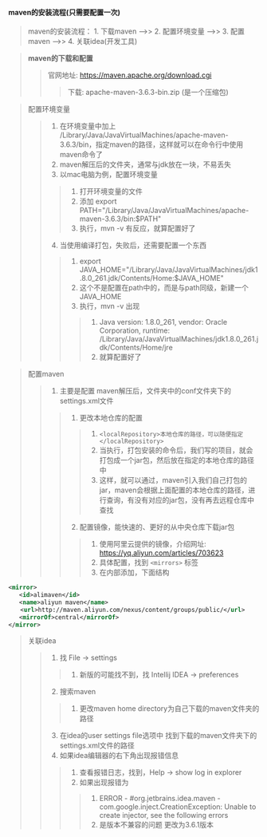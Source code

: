 
#### maven的安装流程(只需要配置一次)
> maven的安装流程： 1. 下载maven -->> 2. 配置环境变量 -->> 3. 配置maven -->> 4. 关联idea(开发工具)


> **maven的下载和配置**
>> 官网地址: https://maven.apache.org/download.cgi  
>>> 下载: apache-maven-3.6.3-bin.zip (是一个压缩包)


> 配置环境变量
>> 1. 在环境变量中加上 /Library/Java/JavaVirtualMachines/apache-maven-3.6.3/bin，指定maven的路径，这样就可以在命令行中使用maven命令了
>> 2. maven解压后的文件夹，通常与jdk放在一块，不易丢失
>> 3. 以mac电脑为例，配置环境变量
>>> 1. 打开环境变量的文件
>>> 2. 添加 export PATH="/Library/Java/JavaVirtualMachines/apache-maven-3.6.3/bin:$PATH"
>>> 3. 执行，mvn -v 有反应，就算配置好了
>> 4. 当使用编译打包，失败后，还需要配置一个东西
>>> 1. export JAVA_HOME="/Library/Java/JavaVirtualMachines/jdk1.8.0_261.jdk/Contents/Home:$JAVA_HOME"
>>> 2. 这个不是配置在path中的，而是与path同级，新建一个JAVA_HOME
>>> 3. 执行，mvn -v 出现 
>>>> 1. Java version: 1.8.0_261, vendor: Oracle Corporation, runtime: /Library/Java/JavaVirtualMachines/jdk1.8.0_261.jdk/Contents/Home/jre
>>>> 2. 就算配置好了

> 配置maven
>> 1. 主要是配置 maven解压后，文件夹中的conf文件夹下的 settings.xml文件
>>> 1. 更改本地仓库的配置
>>>> 1. `<localRepository>本地仓库的路径，可以随便指定</localRepository>`
>>>> 2. 当执行，打包安装的命令后，我们写的项目，就会打包成一个jar包，然后放在指定的本地仓库的路径中
>>>> 3. 这样，就可以通过，maven引入我们自己打包的jar，maven会根据上面配置的本地仓库的路径，进行查询，有没有对应的jar包，没有再去远程仓库中查找
>>> 2. 配置镜像，能快速的、更好的从中央仓库下载jar包
>>>> 1. 使用阿里云提供的镜像，介绍网址: https://yq.aliyun.com/articles/703623
>>>> 2. 具体配置，找到 `<mirrors>` 标签
>>>> 3. 在内部添加，下面结构
```xml
<mirror>
   <id>alimaven</id>
   <name>aliyun maven</name>
　　<url>http://maven.aliyun.com/nexus/content/groups/public/</url>
   <mirrorOf>central</mirrorOf>        
</mirror>
```


> 关联idea
>> 1. 找 File -> settings  
>>> 1. 新版的可能找不到，找 Intellij IDEA -> preferences
>> 2. 搜索maven 
>>> 1. 更改maven home directory为自己下载的maven文件夹的路径
>> 3. 在idea的user settings file选项中 找到下载的maven文件夹下的settings.xml文件的路径
>> 4. 如果idea编辑器的右下角出现报错信息
>>> 1. 查看报错日志，找到，Help -> show log in explorer 
>>> 2. 如果出现报错为
>>>> 1. ERROR -      #org.jetbrains.idea.maven - com.google.inject.CreationException: Unable to create injector, see the following errors
>>>> 2. 是版本不兼容的问题  更改为3.6.1版本



